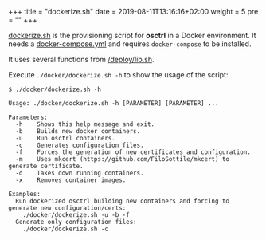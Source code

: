 +++
title = "dockerize.sh"
date = 2019-08-11T13:16:16+02:00
weight = 5
pre = ""
+++

[dockerize.sh](https://github.com/jmpsec/osctrl/blob/master/docker/dockerize.sh) is the provisioning script for **osctrl** in a Docker environment. It needs a [docker-compose.yml](https://github.com/jmpsec/osctrl/blob/master/docker/docker-compose.yml) and requires `docker-compose` to be installed.

It uses several functions from [/deploy/lib.sh](https://github.com/jmpsec/osctrl/blob/master/deploy/lib.sh).

Execute `./docker/dockerize.sh -h` to show the usage of the script:

```properties
$ ./docker/dockerize.sh -h

Usage: ./docker/dockerize.sh -h [PARAMETER] [PARAMETER] ...

Parameters:
  -h	Shows this help message and exit.
  -b	Builds new docker containers.
  -u	Run osctrl containers.
  -c	Generates configuration files.
  -f	Forces the generation of new certificates and configuration.
  -m	Uses mkcert (https://github.com/FiloSottile/mkcert) to generate certificate.
  -d	Takes down running containers.
  -x	Removes container images.

Examples:
  Run dockerized osctrl building new containers and forcing to generate new configuration/certs:
	./docker/dockerize.sh -u -b -f
  Generate only configuration files:
	./docker/dockerize.sh -c

```
